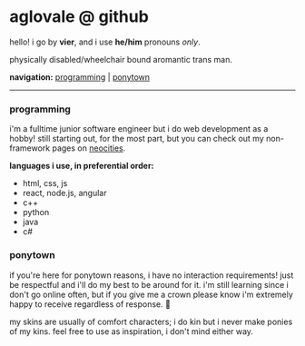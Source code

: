 # aglovale @ github

hello! i go by **vier**, and i use **he/him** pronouns *only*.

physically disabled/wheelchair bound aromantic trans man.

**navigation:** [programming](#programming) | [ponytown](#ponytown)

---

### programming
i'm a fulltime junior software engineer but i do web development as a hobby! still starting out, for the most part, but you can check out my non-framework pages on [neocities](https://aglovale.neocities.org/).

**languages i use, in preferential order:**
- html, css, js
- react, node.js, angular
- c++
- python
- java
- c#

### ponytown
if you're here for ponytown reasons, i have no interaction requirements! just be respectful and i'll do my best to be around for it. i'm still learning since i don't go online often, but if you give me a crown please know i'm extremely happy to receive regardless of response. 💚

my skins are usually of comfort characters; i do kin but i never make ponies of my kins. feel free to use as inspiration, i don't mind either way.
